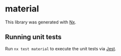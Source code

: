 # material

This library was generated with [Nx](https://nx.dev).

## Running unit tests

Run `nx test material` to execute the unit tests via [Jest](https://jestjs.io).

